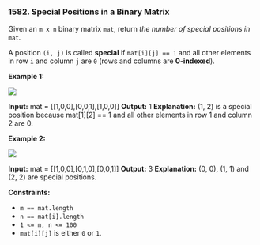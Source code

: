 ### 1582\. Special Positions in a Binary Matrix

Given an `m x n` binary matrix `mat`, return _the number of special positions in_ `mat`_._

A position `(i, j)` is called **special** if `mat[i][j] == 1` and all other elements in row `i` and column `j` are `0` (rows and columns are **0-indexed**).

**Example 1:**

![](https://assets.leetcode.com/uploads/2021/12/23/special1.jpg)

**Input:** mat = \[\[1,0,0\],\[0,0,1\],\[1,0,0\]\]
**Output:** 1
**Explanation:** (1, 2) is a special position because mat\[1\]\[2\] == 1 and all other elements in row 1 and column 2 are 0.

**Example 2:**

![](https://assets.leetcode.com/uploads/2021/12/24/special-grid.jpg)

**Input:** mat = \[\[1,0,0\],\[0,1,0\],\[0,0,1\]\]
**Output:** 3
**Explanation:** (0, 0), (1, 1) and (2, 2) are special positions.

**Constraints:**

*   `m == mat.length`
*   `n == mat[i].length`
*   `1 <= m, n <= 100`
*   `mat[i][j]` is either `0` or `1`.

